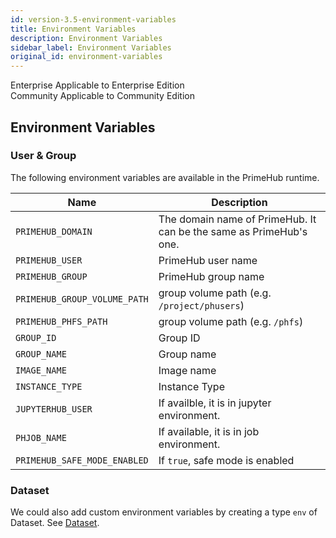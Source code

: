 ```yaml
---
id: version-3.5-environment-variables
title: Environment Variables
description: Environment Variables
sidebar_label: Environment Variables
original_id: environment-variables
---
```


<div class="label-sect">
  <div class="ee-only tooltip">Enterprise
    <span class="tooltiptext">Applicable to Enterprise Edition</span>
  </div>
  <div class="ce-only tooltip">Community
    <span class="tooltiptext">Applicable to Community Edition</span>
  </div>
</div>

## Environment Variables

### User & Group

The following environment variables are available in the PrimeHub runtime.

Name | Description
----|------------------------------------
`PRIMEHUB_DOMAIN` | The domain name of PrimeHub. It can be the same as PrimeHub's one.
`PRIMEHUB_USER` | PrimeHub user name
`PRIMEHUB_GROUP` | PrimeHub group name
`PRIMEHUB_GROUP_VOLUME_PATH` | group volume path (e.g. `/project/phusers`)
`PRIMEHUB_PHFS_PATH` | group volume path (e.g. `/phfs`)
`GROUP_ID` | Group ID
`GROUP_NAME` | Group name
`IMAGE_NAME` | Image name
`INSTANCE_TYPE`	| Instance Type
`JUPYTERHUB_USER`	| If availble, it is in jupyter environment.
`PHJOB_NAME` | If available, it is in job environment.
`PRIMEHUB_SAFE_MODE_ENABLED` | If `true`, safe mode is enabled

### Dataset

We could also add custom environment variables by creating a type `env` of Dataset. See [Dataset](guide_manual/admin-dataset#env).
